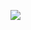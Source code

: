 ![](https://raw.githubusercontent.com/linsmik/linsmik/main/assets/github-contribution-grid-snake.svg)
